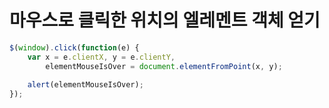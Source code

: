 # 마우스로 클릭한 위치의 엘레멘트 객체 얻기

```javascript
$(window).click(function(e) {
    var x = e.clientX, y = e.clientY,
        elementMouseIsOver = document.elementFromPoint(x, y);
    
    alert(elementMouseIsOver);
});
```
